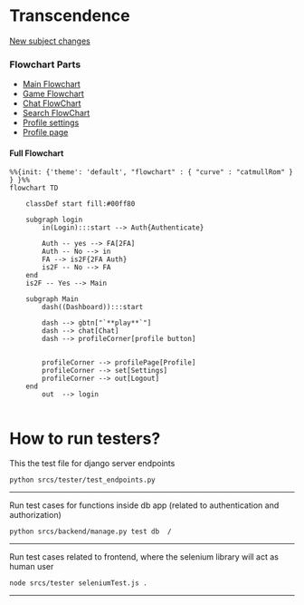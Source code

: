 # Transcendence


[New subject changes](https://docs.google.com/document/d/13zzBVyW_n0g6kLEIZSaNZ5P-s-HjMHZVkuSDid5z7FE/edit?usp=sharing)
### Flowchart Parts

* [Main Flowchart](./documetation/flowcharts/main.md)
* [Game Flowchart](./documetation/flowcharts/game.md)
* [Chat FlowChart](./documetation/flowcharts/chat.md)
* [Search FlowChart](./documetation/flowcharts/search.md)
* [Profile settings](./documetation/flowcharts/profileSettings.md)
* [Profile page](./documetation/flowcharts/profilePage.md)

#### Full Flowchart


``` mermaid
%%{init: {'theme': 'default', "flowchart" : { "curve" : "catmullRom" } } }%%
flowchart TD
	
	classDef start fill:#00ff80
	
	subgraph login
		in(Login):::start --> Auth{Authenticate}

		Auth -- yes --> FA[2FA]
		Auth -- No --> in
		FA --> is2F{2FA Auth}
		is2F -- No --> FA
	end
	is2F -- Yes --> Main
	
	subgraph Main
		dash((Dashboard)):::start

		dash --> gbtn["`**play**`"]
		dash --> chat[Chat]
		dash --> profileCorner[profile button]


		profileCorner --> profilePage[Profile]
		profileCorner --> set[Settings]
		profileCorner --> out[Logout]
	end
		out  --> login
	

```


# How to run testers?

This the test file for django server  endpoints 

    python srcs/tester/test_endpoints.py   
-------------
Run test cases for functions inside db app (related to authentication and authorization)

    python srcs/backend/manage.py test db  /
----------------
Run test cases related to frontend, where the selenium library will act as human user

    
    node srcs/tester seleniumTest.js . 

-----------

